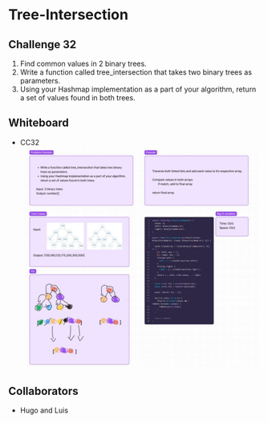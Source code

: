 # Tree-Intersection

## Challenge 32

1. Find common values in 2 binary trees.
2. Write a function called tree_intersection that takes two binary trees as parameters.
3. Using your Hashmap implementation as a part of your algorithm, return a set of values found in both trees.

## Whiteboard

- CC32
  ![CC32](./cc32.jpg)

## Collaborators

- Hugo and Luis
